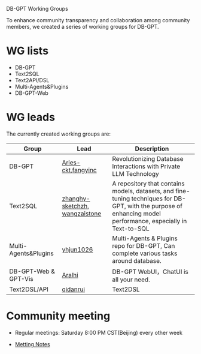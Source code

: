 DB-GPT Working Groups

To enhance community transparency and collaboration among community members, we created a series of working groups for DB-GPT.

# WG lists
- DB-GPT
- Text2SQL
- Text2API/DSL
- Multi-Agents&Plugins
- DB-GPT-Web

# WG leads
The currently created working groups are:

| Group | Lead                                          | Description                                                  |
| ----- | --------------------------------------------- | ------------------------------------------------------------ |
| DB-GPT | [Aries-ckt](https://github.com/Aries-ckt),[fangyinc](https://github.com/fangyinc)    | Revolutionizing Database Interactions with Private LLM Technology  | 
| Text2SQL | [zhanghy-sketchzh](https://github.com/zhanghy-sketchzh), [wangzaistone](https://github.com/wangzaistone)     |  A repository that contains models, datasets, and fine-tuning techniques for DB-GPT, with the purpose of enhancing model performance, especially in Text-to-SQL
| Multi-Agents&Plugins | [yhjun1026](https://github.com/yhjun1026)| Multi-Agents & Plugins repo for DB-GPT, Can complete various tasks around database.
| DB-GPT-Web & GPT-Vis | [Aralhi](https://github.com/Aralhi)   | DB-GPT WebUI，ChatUI is all your need.|
| Text2DSL/API | [qidanrui](https://github.com/qidanrui)   | Text2DSL 

# Community meeting
- Regular meetings: Saturday 8:00 PM CST(Beijing) every other week

- [Metting Notes](https://github.com/eosphoros-ai/community/tree/main/metting/2023) 